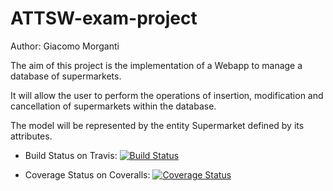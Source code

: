 # ATTSW-exam-project

Author: Giacomo Morganti

The aim of this project is the implementation of a Webapp to manage a database of supermarkets.

It will allow the user to perform the operations of insertion, modification and cancellation of supermarkets within the database.

The model will be represented by the entity Supermarket defined by its attributes.

- Build Status on Travis: [![Build Status](https://travis-ci.com/GiacomoCreator/ATTSW-exam-project.svg?branch=service)](https://travis-ci.com/GiacomoCreator/ATTSW-exam-project)

- Coverage Status on Coveralls: [![Coverage Status](https://coveralls.io/repos/github/GiacomoCreator/ATTSW-exam-project/badge.svg?branch=service)](https://coveralls.io/github/GiacomoCreator/ATTSW-exam-project?branch=service)
